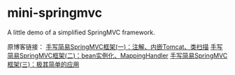 # mini-springmvc
A little demo of a simplified SpringMVC framework.

原博客链接：
[手写简易SpringMVC框架(一)：注解、内嵌Tomcat、类扫描](https://www.jianshu.com/p/92bdb902cf69)
[手写简易SpringMVC框架(二)：bean实例化、MappingHandler](https://www.jianshu.com/p/c857c8db9e4a)
[手写简易SpringMVC框架(三)：极其简单的应用](https://www.jianshu.com/p/e8ba06373561)
